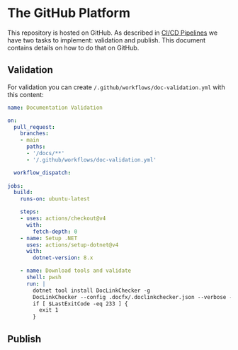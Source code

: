 # The GitHub Platform

This repository is hosted on GitHub. As described in [CI/CD Pipelines](README.md) we have two tasks to implement: validation and publish. This document contains details on how to do that on GitHub.

## Validation

For validation you can create `/.github/workflows/doc-validation.yml` with this content:

```yaml
name: Documentation Validation

on: 
  pull_request:
    branches:
    - main
      paths:
      - '/docs/**'
      - '/.github/workflows/doc-validation.yml'

  workflow_dispatch:
  
jobs:
  build:
    runs-on: ubuntu-latest

    steps:
    - uses: actions/checkout@v4
      with:
        fetch-depth: 0
    - name: Setup .NET
      uses: actions/setup-dotnet@v4
      with:
        dotnet-version: 8.x

    - name: Download tools and validate
      shell: pwsh
      run: |
        dotnet tool install DocLinkChecker -g
        DocLinkChecker --config .docfx/.doclinkchecker.json --verbose --table
        if [ $LastExitCode -eq 233 ] {
          exit 1
        }
```

## Publish

